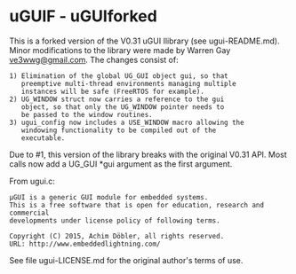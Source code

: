 uGUIF - uGUIforked
==================

This is a forked version of the V0.31 uGUI Ilibrary (see
ugui-README.md). Minor modifications to the library were
made by Warren Gay ve3wwg@gmail.com. The changes consist of:

	1) Elimination of the global UG_GUI object gui, so that 
	   preemptive multi-thread environments managing multiple
	   instances will be safe (FreeRTOS for example).
	2) UG_WINDOW struct now carries a reference to the gui
	   object, so that only the UG_WINDOW pointer needs to
	   be passed to the window routines.
	3) ugui_config now includes a USE_WINDOW macro allowing the
	   windowing functionality to be compiled out of the
	   executable.

Due to #1, this version of the library breaks with the original
V0.31 API. Most calls now add a UG_GUI *gui argument as the first
argument.

From ugui.c: 

    µGUI is a generic GUI module for embedded systems.
    This is a free software that is open for education, research and commercial
    developments under license policy of following terms.

    Copyright (C) 2015, Achim Döbler, all rights reserved.
    URL: http://www.embeddedlightning.com/

See file ugui-LICENSE.md for the original author's terms of use.
